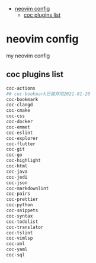 <!-- vim-markdown-toc GFM -->

* [neovim config](#neovim-config)
    * [coc plugins list](#coc-plugins-list)

<!-- vim-markdown-toc -->

# neovim config

my neovim config

## coc plugins list

```bash
coc-actions
## coc-bookmark已被弃用2021-01-20
coc-bookmark
coc-clangd
coc-cmake
coc-css
coc-docker
coc-emmet
coc-eslint
coc-explorer
coc-flutter
coc-git
coc-go
coc-highlight
coc-html
coc-java
coc-jedi
coc-json
coc-markdownlint
coc-pairs
coc-prettier
coc-python
coc-snippets
coc-syntax
coc-todolist
coc-translator
coc-tslint
coc-vimlsp
coc-xml
coc-yaml
coc-sql
```
